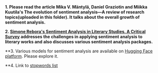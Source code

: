 **1. Please read the article Mika V. Mäntylä, Daniel Graziotin and Miikka Kuutila's The evolution of sentiment analysis—A review of research topics(uploaded in this folder). It talks about the overall growth of sentiment analysis.**

**2. [Simone Rebora's Sentiment Analysis in Literary Studies. A Critical Survey](https://www.digitalhumanities.org/dhq/vol/17/2/000691/000691.html) addresses the challenges in applying sentiment analysis to literary works and also discusses various sentiment analysis packages.**

**3. Various models for sentiment analysis are available on [Hugging Face platform](https://huggingface.co/datasets?sort=trending&search=sentiment). Please explore it.

**4. Link to [stopwords list](https://gist.github.com/sebleier/554280)
